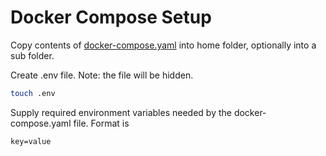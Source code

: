 # Docker Compose Setup

Copy contents of [docker-compose.yaml](/main_server/docker-compose.yaml) into home folder, optionally into a sub folder.

Create .env file. Note: the file will be hidden.

```bash
touch .env
```

Supply required environment variables needed by the docker-compose.yaml file. Format is

`
key=value
`